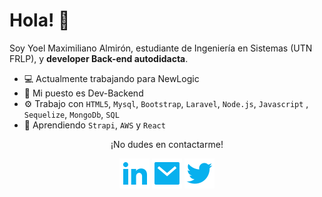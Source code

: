 # Hola! 👋

Soy Yoel Maximiliano Almirón, estudiante de Ingeniería en Sistemas (UTN FRLP), y **developer Back-end autodidacta**.

- 💻 Actualmente trabajando para NewLogic
- 🔭 Mi puesto es Dev-Backend
- ⚙️ Trabajo con `HTML5`, `Mysql`, `Bootstrap`, `Laravel`, `Node.js`, `Javascript` , `Sequelize`, `MongoDb`, `SQL`
- 🌱 Aprendiendo `Strapi`, `AWS` y `React`


<p align="center">¡No dudes en contactarme!</p>
<p align="center">
    <a href="https://www.linkedin.com/in/yoel-almiron/" alt="Linkedin"><img src="./assets/icons/linkedin-fill.svg"></a>
    <a href="mailto:yoelalmiron1997@gmail.com" alt="Mail"><img src="./assets/icons/mail-fill.svg"></a>
    <a href="https://twitter.com/YoelAlmiron" alt="Twitter"><img 
    src="./assets/icons/twitter-fill.svg"></a>
</p>

<!--
**yoelalmiron1997/yoelalmiron1997** is a ✨ _special_ ✨ repository because its `README.md` (this file) appears on your GitHub profile.

Here are some ideas to get you started:

- 🔭 I’m currently working on ...
- 🌱 I’m currently learning ...
- 👯 I’m looking to collaborate on ...
- 🤔 I’m looking for help with ...
- 💬 Ask me about ...
- 📫 How to reach me: ...
- 😄 Pronouns: ...
- ⚡ Fun fact: ...
-->
